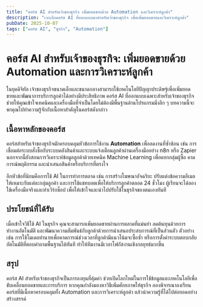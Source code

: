 ```yaml
---
title: "คอร์ส AI สำหรับเจ้าของธุรกิจ เพิ่มยอดขายด้วย Automation และวิเคราะห์ลูกค้า"
description: "เจาะลึกคอร์ส AI ที่ออกแบบมาสำหรับเจ้าของธุรกิจ เพื่อเพิ่มยอดขายและวิเคราะห์ลูกค้า"
pubDate: 2025-10-07
tags: ["คอร์ส AI", "ธุรกิจ", "Automation"]
---
```


# คอร์ส AI สำหรับเจ้าของธุรกิจ: เพิ่มยอดขายด้วย Automation และการวิเคราะห์ลูกค้า

ในยุคดิจิทัล เจ้าของธุรกิจขนาดเล็กและขนาดกลางสามารถใช้เทคโนโลยีปัญญาประดิษฐ์เพื่อเพิ่มยอดขายและพัฒนาการบริการลูกค้าได้อย่างมีประสิทธิภาพ คอร์ส AI ที่ออกแบบเฉพาะสำหรับเจ้าของธุรกิจช่วยให้คุณเข้าใจเทคนิคและเครื่องมือที่จำเป็นโดยไม่ต้องมีพื้นฐานด้านโปรแกรมมิ่งลึก ๆ บทความนี้จะพาคุณไปทำความรู้จักกับเนื้อหาสำคัญในคอร์สดังกล่าว

## เนื้อหาหลักของคอร์ส

คอร์สสำหรับเจ้าของธุรกิจมักครอบคลุมหัวข้อการใช้งาน **Automation** เพื่อลดงานที่ซ้ำซ้อน เช่น การเชื่อมต่อระบบสั่งซื้อกับระบบคลังสินค้าและระบบแจ้งเตือนลูกค้าผ่านเครื่องมืออย่าง n8n หรือ Zapier นอกจากนี้ยังสอนการวิเคราะห์ข้อมูลลูกค้าด้วยเทคนิค Machine Learning เพื่อแยกกลุ่มผู้ซื้อ คาดการณ์พฤติกรรม และนำเสนอสินค้าหรือบริการที่ตรงใจ

อีกหัวข้อที่นิยมคือการใช้ AI ในการทำการตลาด เช่น การสร้างโฆษณาอัจฉริยะ ปรับแต่งข้อความอีเมลให้เหมาะกับแต่ละกลุ่มลูกค้า และการใช้แชทบอตเพื่อให้บริการลูกค้าตลอด 24 ชั่วโมง ผู้เรียนจะได้ลองใช้เครื่องมือจริงและทำเวิร์กช็อป เพื่อให้เข้าใจและนำไปปรับใช้ในธุรกิจของตนเองทันที

## ประโยชน์ที่ได้รับ

เมื่อเข้าใจวิธีใช้ AI ในธุรกิจ คุณจะสามารถเพิ่มยอดขายผ่านการตลาดที่แม่นยำ ลดต้นทุนด้วยการทำงานอัตโนมัติ และพัฒนาความสัมพันธ์กับลูกค้าด้วยการนำเสนอประสบการณ์ที่เป็นส่วนตัว ตัวอย่างเช่น การใช้โมเดลทำนายเพื่อคาดการณ์ช่วงเวลาที่ลูกค้ามีแนวโน้มจะซื้อซ้ำ หรือการตั้งค่าระบบตอบกลับอัตโนมัติที่ตอบคำถามพื้นฐานได้ทันที ทำให้ทีมงานมีเวลาโฟกัสงานเชิงกลยุทธ์มากขึ้น

## สรุป

คอร์ส AI สำหรับเจ้าของธุรกิจเป็นการลงทุนที่คุ้มค่า ช่วยเปิดโลกใหม่ในการใช้ข้อมูลและเทคโนโลยีเพื่อขับเคลื่อนยอดขายและการบริการ หากคุณกำลังมองหาวิธีเพิ่มศักยภาพให้ธุรกิจ ลองพิจารณาลงเรียนคอร์สที่มีเนื้อหาครอบคลุมทั้ง Automation และการวิเคราะห์ลูกค้า แล้วนำความรู้ที่ได้ไปต่อยอดอย่างสร้างสรรค์
